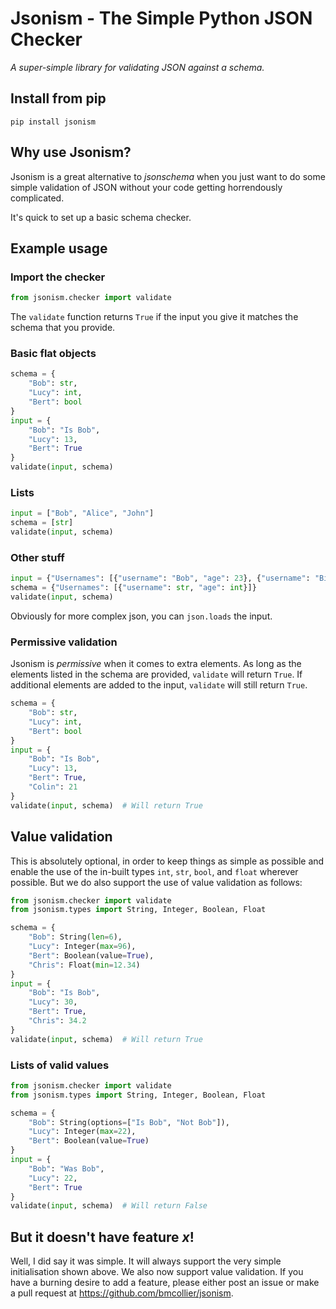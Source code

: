Jsonism - The Simple Python JSON Checker
========================================

*A super-simple library for validating JSON against a schema.*

Install from pip
----------------

```pip install jsonism```

Why use Jsonism?
----------------
Jsonism is a great alternative to *jsonschema* when you just want to do some simple validation of JSON without your code getting horrendously complicated. 

It's quick to set up a basic schema checker.

Example usage
-------------

### Import the checker

```python
from jsonism.checker import validate
```

The `validate` function returns `True` if the input you give it matches the schema that you provide.

### Basic flat objects

```python
schema = {
    "Bob": str,
    "Lucy": int,
    "Bert": bool
}
input = {
    "Bob": "Is Bob",
    "Lucy": 13,
    "Bert": True
}
validate(input, schema)
```

### Lists

```python
input = ["Bob", "Alice", "John"]
schema = [str]
validate(input, schema)
```

### Other stuff
```python
input = {"Usernames": [{"username": "Bob", "age": 23}, {"username": "Bill", "age": 98}]}
schema = {"Usernames": [{"username": str, "age": int}]}
validate(input, schema)
```

Obviously for more complex json, you can `json.loads` the input.

### Permissive validation

Jsonism is *permissive* when it comes to extra elements. As long as the elements listed in the schema are provided, `validate` will return `True`. If additional elements are added to the input, `validate` will still return `True`.

```python
schema = {
    "Bob": str,
    "Lucy": int,
    "Bert": bool
}
input = {
    "Bob": "Is Bob",
    "Lucy": 13,
    "Bert": True,
    "Colin": 21
}
validate(input, schema)  # Will return True
```

Value validation
----------------

This is absolutely optional, in order to keep things as simple as possible and enable the use of the in-built types `int`, `str`, `bool`, and `float` wherever possible. But we do also support the use of value validation as follows:

```python
from jsonism.checker import validate
from jsonism.types import String, Integer, Boolean, Float

schema = {
    "Bob": String(len=6),
    "Lucy": Integer(max=96),
    "Bert": Boolean(value=True),
    "Chris": Float(min=12.34)
}
input = {
    "Bob": "Is Bob",
    "Lucy": 30,
    "Bert": True,
    "Chris": 34.2
}
validate(input, schema)  # Will return True
```

### Lists of valid values

```python
from jsonism.checker import validate
from jsonism.types import String, Integer, Boolean, Float

schema = {
    "Bob": String(options=["Is Bob", "Not Bob"]),
    "Lucy": Integer(max=22),
    "Bert": Boolean(value=True)
}
input = {
    "Bob": "Was Bob",
    "Lucy": 22,
    "Bert": True
}
validate(input, schema)  # Will return False
```


But it doesn't have feature *x*!
--------------------------------

Well, I did say it was simple. It will always support the very simple initialisation shown above. We also now support value validation. If you have a burning desire to add a feature, please either post an issue or make a pull request at https://github.com/bmcollier/jsonism.